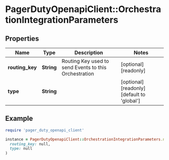 # PagerDutyOpenapiClient::OrchestrationIntegrationParameters

## Properties

| Name | Type | Description | Notes |
| ---- | ---- | ----------- | ----- |
| **routing_key** | **String** | Routing Key used to send Events to this Orchestration | [optional][readonly] |
| **type** | **String** |  | [optional][readonly][default to &#39;global&#39;] |

## Example

```ruby
require 'pager_duty_openapi_client'

instance = PagerDutyOpenapiClient::OrchestrationIntegrationParameters.new(
  routing_key: null,
  type: null
)
```

